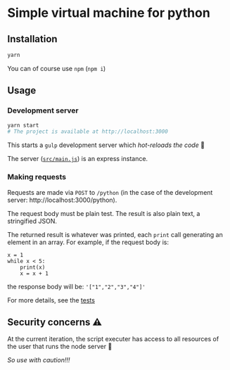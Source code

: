 # Simple virtual machine for python

## Installation
```bash
yarn
```
You can of course use `npm` (`npm i`)

## Usage
### Development server
```bash
yarn start
# The project is available at http://localhost:3000
```
This starts a `gulp` development server which _hot-reloads the code_ :rocket:

The server ([`src/main.js`](./src/main.js)) is an express instance.

### Making requests
Requests are made via `POST` to `/python` (in the case of the development server:
http://localhost:3000/python).

The request body must be plain test. The result is also plain text, a stringified JSON.

The returned result is whatever was printed, each `print` call generating an element in an array. 
For example, if the request body is:  
```
x = 1
while x < 5:
    print(x)
    x = x + 1
```
the response body will be:
`'["1","2","3","4"]'`


For more details, see the [tests](./tests/rest.spec.js)

## Security concerns :warning:

At the current iteration, the script executer has access to all resources of the user
that runs the node server :birthday:

*So use with caution!!!* 